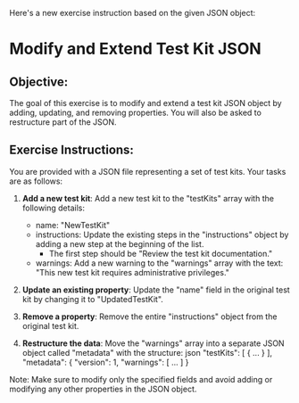 Here's a new exercise instruction based on the given JSON object:

# Modify and Extend Test Kit JSON
## Objective:
The goal of this exercise is to modify and extend a test kit JSON object by adding, updating, and removing properties. You will also be asked to restructure part of the JSON.

## Exercise Instructions:

You are provided with a JSON file representing a set of test kits.
Your tasks are as follows:

1. **Add a new test kit**: Add a new test kit to the "testKits" array with the following details:
    - name: "NewTestKit"
    - instructions: Update the existing steps in the "instructions" object by adding a new step at the beginning of the list.
        * The first step should be "Review the test kit documentation."
    - warnings: Add a new warning to the "warnings" array with the text: "This new test kit requires administrative privileges."

2. **Update an existing property**: Update the "name" field in the original test kit by changing it to "UpdatedTestKit".

3. **Remove a property**: Remove the entire "instructions" object from the original test kit.

4. **Restructure the data**: Move the "warnings" array into a separate JSON object called "metadata" with the structure:
    json
    "testKits": [
        {
            ...
        }
    ],
    "metadata": {
        "version": 1,
        "warnings": [
            ...
        ]
    }

Note: Make sure to modify only the specified fields and avoid adding or modifying any other properties in the JSON object.